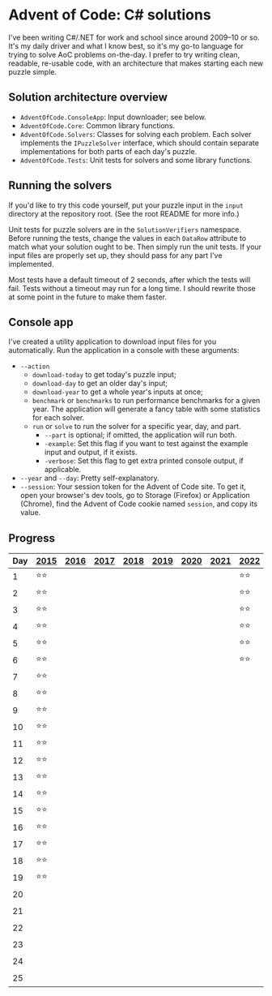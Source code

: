 # Advent of Code: C# solutions

I've been writing C#/.NET for work and school since around 2009–10 or so. It's
my daily driver and what I know best, so it's my go-to language for trying to
solve AoC problems on-the-day. I prefer to try writing clean, readable,
re-usable code, with an architecture that makes starting each new puzzle simple.

## Solution architecture overview

- `AdventOfCode.ConsoleApp`: Input downloader; see below.
- `AdventOfCode.Core`: Common library functions.
- `AdventOfCode.Solvers`: Classes for solving each problem. Each solver
  implements the `IPuzzleSolver` interface, which should contain separate
  implementations for both parts of each day's puzzle.
- `AdventOfCode.Tests`: Unit tests for solvers and some library functions.

## Running the solvers

If you'd like to try this code yourself, put your puzzle input in the `input`
directory at the repository root. (See the root README for more info.)

Unit tests for puzzle solvers are in the `SolutionVerifiers` namespace. Before
running the tests, change the values in each `DataRow` attribute to match what
your solution ought to be. Then simply run the unit tests. If your input files
are properly set up, they should pass for any part I've implemented.

Most tests have a default timeout of 2 seconds, after which the tests will fail.
Tests without a timeout may run for a long time. I should rewrite those at some
point in the future to make them faster.

## Console app

I've created a utility application to download input files for you
automatically. Run the application in a console with these arguments:

- `--action`
  - `download-today` to get today's puzzle input;
  - `download-day` to get an older day's input;
  - `download-year` to get a whole year's inputs at once;
  - `benchmark` or `benchmarks` to run performance benchmarks for a given year.
    The application will generate a fancy table with some statistics for each
    solver.
  - `run` or `solve` to run the solver for a specific year, day, and part.
    - `--part` is optional; if omitted, the application will run both.
    - `-example`: Set this flag if you want to test against the example input
    and output, if it exists.
    - `-verbose`: Set this flag to get extra printed console output, if
      applicable.
- `--year` and `--day`: Pretty self-explanatory.
- `--session`: Your session token for the Advent of Code site. To get it, open
  your browser's dev tools, go to Storage (Firefox) or Application (Chrome),
  find the Advent of Code cookie named `session`, and copy its value.

## Progress

| Day | [2015](https://adventofcode.com/2015) | [2016](https://adventofcode.com/2016) | [2017](https://adventofcode.com/2017) | [2018](https://adventofcode.com/2018) | [2019](https://adventofcode.com/2019) | [2020](https://adventofcode.com/2020) | [2021](https://adventofcode.com/2021) | [2022](https://adventofcode.com/2022) | [2023](https://adventofcode.com/2023) | [2024](https://adventofcode.com/2024) |
| --- | ---- | ---- | ---- | ---- | ---- | ---- | ---- | ---- | ---- | ---- |
|  1  | ⭐⭐ | | | | | | | ⭐⭐ | ⭐⭐ | ⭐⭐ |
|  2  | ⭐⭐ | | | | | | | ⭐⭐ | ⭐⭐ | ⭐⭐ |
|  3  | ⭐⭐ | | | | | | | ⭐⭐ | ⭐⭐ | ⭐⭐ |
|  4  | ⭐⭐ | | | | | | | ⭐⭐ | ⭐⭐ | ⭐⭐ |
|  5  | ⭐⭐ | | | | | | | ⭐⭐ | ⭐⭐ | ⭐⭐ |
|  6  | ⭐⭐ | | | | | | | ⭐⭐ | ⭐⭐ | ⭐⭐ |
|  7  | ⭐⭐ | | | | | | | | ⭐⭐ | ⭐⭐ |
|  8  | ⭐⭐ | | | | | | | | ⭐⭐ | ⭐⭐ |
|  9  | ⭐⭐ | | | | | | | | ⭐⭐ | ⭐⭐ |
| 10  | ⭐⭐ | | | | | | | | ⭐⭐ | ⭐⭐ |
| 11  | ⭐⭐ | | | | | | | | ⭐⭐ | ⭐⭐ |
| 12  | ⭐⭐ | | | | | | | | ⭐⭐ | ⭐⭐ |
| 13  | ⭐⭐ | | | | | | | | ⭐⭐ | ⭐⭐ |
| 14  | ⭐⭐ | | | | | | | | ⭐⭐ | ⭐⭐ |
| 15  | ⭐⭐ | | | | | | | | ⭐⭐ | ⭐⭐ |
| 16  | ⭐⭐ | | | | | | | | ⭐⭐ | ⭐⭐ |
| 17  | ⭐⭐ | | | | | | | | ⭐⭐ | ⭐⭐ |
| 18  | ⭐⭐ | | | | | | | | ⭐⭐ | ⭐⭐ |
| 19  | ⭐⭐ | | | | | | | | ⭐⭐ | ⭐⭐ |
| 20  | | | | | | | | | ⭐⭐ | ⭐⭐ |
| 21  | | | | | | | | | ⭐⭐ | ⭐⭐ |
| 22  | | | | | | | | | ⭐⭐ | ⭐⭐ |
| 23  | | | | | | | | | ⭐⭐ | |
| 24  | | | | | | | | | ⭐⭐ | |
| 25  | | | | | | | | | ⭐⭐ | |
